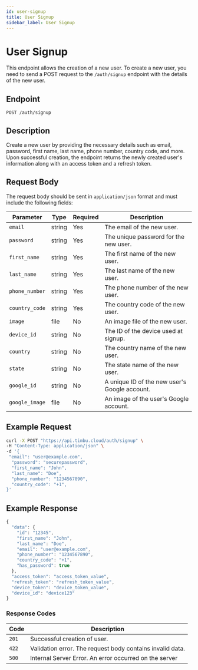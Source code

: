 ```yaml
---
id: user-signup
title: User Signup
sidebar_label: User Signup
---
```


# User Signup

This endpoint allows the creation of a new user. To create a new user, you need to send a POST request to the `/auth/signup` endpoint with the details of the new user.

## Endpoint

`POST /auth/signup`

## Description

Create a new user by providing the necessary details such as email, password, first name, last name, phone number, country code, and more. Upon successful creation, the endpoint returns the newly created user's information along with an access token and a refresh token.

## Request Body

The request body should be sent in `application/json` format and must include the following fields:

| Parameter             | Type    | Required | Description                                      |
|-----------------------|---------|----------|--------------------------------------------------|
| `email`               | string  | Yes      | The email of the new user.                      |
| `password`            | string  | Yes      | The unique password for the new user.           |
| `first_name`          | string  | Yes      | The first name of the new user.                 |
| `last_name`           | string  | Yes      | The last name of the new user.                  |
| `phone_number`        | string  | Yes      | The phone number of the new user.               |
| `country_code`        | string  | Yes      | The country code of the new user.               |
| `image`               | file    | No       | An image file of the new user.                  |
| `device_id`           | string  | No       | The ID of the device used at signup.            |
| `country`             | string  | No       | The country name of the new user.               |
| `state`               | string  | No       | The state name of the new user.                 |
| `google_id`           | string  | No       | A unique ID of the new user's Google account.   |
| `google_image`        | file    | No       | An image of the user's Google account.          |


## Example Request

```bash
curl -X POST "https://api.timbu.cloud/auth/signup" \
-H "Content-Type: application/json" \
-d '{
 "email": "user@example.com",
  "password": "securepassword",
  "first_name": "John",
  "last_name": "Doe",
  "phone_number": "1234567890",
  "country_code": "+1",
}'
```

## Example Response

```jsx title="response"
{
  "data": {
    "id": "12345",
    "first_name": "John",
    "last_name": "Doe",
    "email": "user@example.com",
    "phone_number": "1234567890",
    "country_code": "+1",
    "has_password": true
  },
  "access_token": "access_token_value",
  "refresh_token": "refresh_token_value",
  "device_token": "device_token_value",
  "device_id": "device123"
}
```


### Response Codes

| Code        | Description   |
|------------------|--------|
| `201`| Successful creation of user. |
| `422`    | Validation error. The request body contains invalid data. |
| `500`          | Internal Server Error. An error occurred on the server |


